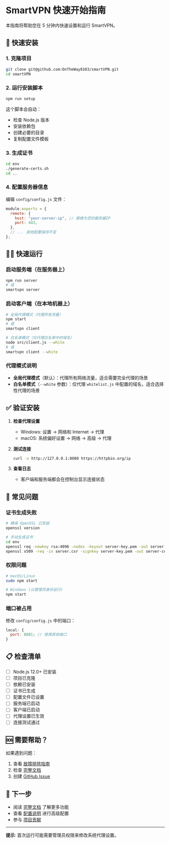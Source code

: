 # SmartVPN 快速开始指南

本指南将帮助您在 5 分钟内快速设置和运行 SmartVPN。

## 🚀 快速安装

### 1. 克隆项目

```bash
git clone git@github.com:OnTheWay0103/smartVPN.git
cd smartVPN
```

### 2. 运行安装脚本

```bash
npm run setup
```

这个脚本会自动：

- 检查 Node.js 版本
- 安装依赖包
- 创建必要的目录
- 复制配置文件模板

### 3. 生成证书

```bash
cd env
./generate-certs.sh
cd ..
```

### 4. 配置服务器信息

编辑 `config/config.js` 文件：

```javascript
module.exports = {
  remote: {
    host: "your-server-ip", // 替换为您的服务器IP
    port: 443,
  },
  // ... 其他配置保持不变
};
```

## 🏃‍♂️ 快速运行

### 启动服务端（在服务器上）

```bash
npm run server
# 或
smartvpn server
```

### 启动客户端（在本地机器上）

```bash
# 全局代理模式（代理所有流量）
npm start
# 或
smartvpn client

# 白名单模式（仅代理白名单中的域名）
node src/client.js --white
# 或
smartvpn client --white
```

### 代理模式说明

- **全局代理模式**（默认）：代理所有网络流量，适合需要完全代理的场景
- **白名单模式**（`--white` 参数）：仅代理 `whitelist.js` 中配置的域名，适合选择性代理的场景

## ✅ 验证安装

1. **检查代理设置**

   - Windows: 设置 → 网络和 Internet → 代理
   - macOS: 系统偏好设置 → 网络 → 高级 → 代理

2. **测试连接**

   ```bash
   curl -x http://127.0.0.1:8080 https://httpbin.org/ip
   ```

3. **查看日志**
   - 客户端和服务端都会在控制台显示连接状态

## 🔧 常见问题

### 证书生成失败

```bash
# 确保 OpenSSL 已安装
openssl version

# 手动生成证书
cd env
openssl req -newkey rsa:4096 -nodes -keyout server-key.pem -out server.csr -config openssl.cnf
openssl x509 -req -in server.csr -signkey server-key.pem -out server-cert.pem -extensions req_ext -extfile openssl.cnf -days 365
```

### 权限问题

```bash
# macOS/Linux
sudo npm start

# Windows (以管理员身份运行)
npm start
```

### 端口被占用

修改 `config/config.js` 中的端口：

```javascript
local: {
  port: 8081; // 使用其他端口
}
```

## 📋 检查清单

- [ ] Node.js 12.0+ 已安装
- [ ] 项目已克隆
- [ ] 依赖已安装
- [ ] 证书已生成
- [ ] 配置文件已设置
- [ ] 服务端已启动
- [ ] 客户端已启动
- [ ] 代理设置已生效
- [ ] 连接测试通过

## 🆘 需要帮助？

如果遇到问题：

1. 查看 [故障排除指南](../README.md#故障排除)
2. 检查 [完整文档](../README.md)
3. 创建 [GitHub Issue](https://github.com/OnTheWay0103/smartVPN/issues)

## 🎯 下一步

- 阅读 [完整文档](../README.md) 了解更多功能
- 查看 [配置说明](../README.md#配置说明) 进行高级配置
- 参与 [项目贡献](../CONTRIBUTING.md)

---

**提示**: 首次运行可能需要管理员权限来修改系统代理设置。
